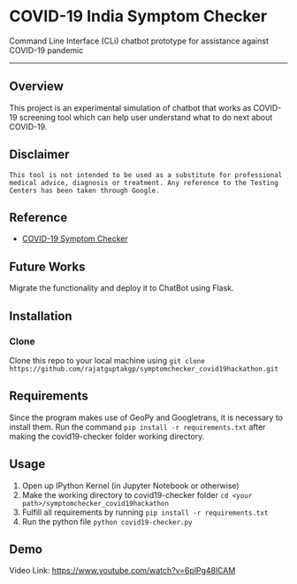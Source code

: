 # COVID-19 India Symptom Checker
Command Line Interface (CLi) chatbot prototype for assistance against COVID-19 pandemic

***
## Overview
This project is an experimental simulation of chatbot that works as COVID-19 screening tool which can help user understand what to do next about COVID-19. 


## Disclaimer 
```This tool is not intended to be used as a substitute for professional medical advice, diagnosis or treatment. Any reference to the Testing Centers has been taken through Google.```

## Reference
* [COVID-19 Symptom Checker](https://github.com/dylan-kuo/covid19-checker)

## Future Works
Migrate the functionality and deploy it to ChatBot using Flask.

## Installation
### Clone
Clone this repo to your local machine using `git clone https://github.com/rajatguptakgp/symptomchecker_covid19hackathon.git`

## Requirements
Since the program makes use of GeoPy and Googletrans, it is necessary to install them. 
Run the command `pip install -r requirements.txt` after making the covid19-checker folder working directory.

## Usage
1. Open up IPython Kernel (in Jupyter Notebook or otherwise)
2. Make the working directory to covid19-checker folder `cd <your path>/symptomchecker_covid19hackathon`<br />
3. Fulfill all requirements by running `pip install -r requirements.txt`
3. Run the python file `python covid19-checker.py`

## Demo
Video Link: https://www.youtube.com/watch?v=6plPg48lCAM

